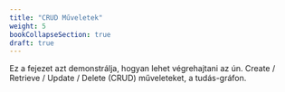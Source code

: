 ```yaml
---
title: "CRUD Műveletek"
weight: 5
bookCollapseSection: true
draft: true
---
```


Ez a fejezet azt demonstrálja, hogyan lehet végrehajtani az ún. Create / Retrieve / Update / Delete (CRUD) műveleteket, a tudás-gráfon.

